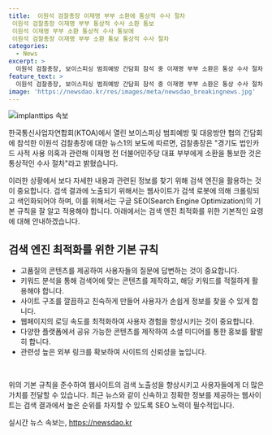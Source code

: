 ```yaml
---
title:  이원석 검찰총장 이재명 부부 소환에 통상적 수사 절차
 이원석 검찰총장 이재명 부부 통상적 수사 소환 통보
 이원석 이재명 부부 소환 통상적 수사 통보에
 이원석 검찰총장 이재명 부부 소환 통보 통상적 수사 절차
categories:
  - News
excerpt: >
  이원석 검찰총장, 보이스피싱 범죄예방 간담회 참석 중 이재명 부부 소환은 통상 수사 절차 경기도 법인카드 의혹에 대한 수원지검의 조사를 받은 이전 민주당 대표와 김혜경씨에게 통상적인 수사 절차라고 밝혔다. 이 의혹은 2018~2019년 경기도지사 시절 법인카드를 사적으로 사용한 것으로, 이미 관련된 사람들은 공직선거법 위반 혐의로 기소되어 징역 10개월에 집행유예 2년을 선고받았다.
feature_text: >
  이원석 검찰총장, 보이스피싱 범죄예방 간담회 참석 중 이재명 부부 소환은 통상 수사 절차 경기도 법인카드 의혹에 대한 수원지검의 조사를 받은 이전 민주당 대표와 김혜경씨에게 통상적인 수사 절차라고 밝혔다. 이 의혹은 2018~2019년 경기도지사 시절 법인카드를 사적으로 사용한 것으로, 이미 관련된 사람들은 공직선거법 위반 혐의로 기소되어 징역 10개월에 집행유예 2년을 선고받았다.
image: 'https://newsdao.kr/res/images/meta/newsdao_breakingnews.jpg'
---
```


<p><img src="https://newsdao.kr/res/images/meta/newsdao_breakingnews.jpg" alt="implanttips 속보" /></p>

<p>한국통신사업자연합회(KTOA)에서 열린 보이스피싱 범죄예방 및 대응방안 협의 간담회에 참석한 이원석 검찰총장에 대한 뉴스1의 보도에 따르면, 검찰총장은 "경기도 법인카드 사적 사용 의혹과 관련해 이재명 전 더불어민주당 대표 부부에게 소환을 통보한 것은 통상적인 수사 절차"라고 밝혔습니다.</p>

<p>이러한 상황에서 보다 자세한 내용과 관련된 정보를 찾기 위해 검색 엔진을 활용하는 것이 중요합니다. 검색 결과에 노출되기 위해서는 웹사이트가 검색 로봇에 의해 크롤링되고 색인화되어야 하며, 이를 위해서는 구글 SEO(Search Engine Optimization)의 기본 규칙을 잘 알고 적용해야 합니다. 아래에서는 검색 엔진 최적화를 위한 기본적인 요령에 대해 안내하겠습니다.</p>

<h2 data-ke-size="size26">검색 엔진 최적화를 위한 기본 규칙</h2>

<ul>
  <li>고품질의 콘텐츠를 제공하여 사용자들의 질문에 답변하는 것이 중요합니다.</li>
  <li>키워드 분석을 통해 검색어에 맞는 콘텐츠를 제작하고, 해당 키워드를 적절하게 활용해야 합니다.</li>
  <li>사이트 구조를 깔끔하고 친숙하게 만들어 사용자가 손쉽게 정보를 찾을 수 있게 합니다.</li>
  <li>웹페이지의 로딩 속도를 최적화하여 사용자 경험을 향상시키는 것이 중요합니다.</li>
  <li>다양한 플랫폼에서 공유 가능한 콘텐츠를 제작하여 소셜 미디어를 통한 홍보를 활발히 합니다.</li>
  <li>관련성 높은 외부 링크를 확보하여 사이트의 신뢰성을 높입니다.</li>
</ul>

<p data-ke-size="size16">&nbsp;</p>

<p>위의 기본 규칙을 준수하여 웹사이트의 검색 노출성을 향상시키고 사용자들에게 더 많은 가치를 전달할 수 있습니다. 최근 뉴스와 같이 신속하고 정확한 정보를 제공하는 웹사이트는 검색 결과에서 높은 순위를 차지할 수 있도록 SEO 노력이 필수적입니다.</p>
실시간 뉴스 속보는, <a href="https://newsdao.kr" rel="dofollow">https://newsdao.kr</a>


